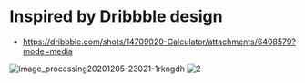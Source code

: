 # Inspired by Dribbble design

- https://dribbble.com/shots/14709020-Calculator/attachments/6408579?mode=media



![image_processing20201205-23021-1rkngdh](https://user-images.githubusercontent.com/61762281/190617845-ab6c1b4a-f11c-4b84-b7cd-06d8fda8fb23.png)
![2](https://user-images.githubusercontent.com/61762281/190617913-cfa14a22-0661-4c36-8a83-0863f7522da2.jpg)
